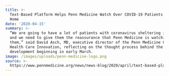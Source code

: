 ```yaml
---
title: >-
  Text-Based Platform Helps Penn Medicine Watch Over COVID-19 Patients Safe at
  Home
date: '2020-04-15'
summary: >-
  “We are going to have a lot of patients with coronavirus sheltering in place,
  and we need to give them the reassurance that Penn Medicine is watching over
  them,” said David Asch, MD, executive director of the Penn Medicine Center for
  Health Care Innovation, reflecting on the thought process behind the tool’s
  development beginning in early March.
image: /images/uploads/penn-medicine-logo.png
source: >-
  https://www.pennmedicine.org/news/news-blog/2020/april/text-based-platform-helps-penn-watch-over-covid19-patients-safe-at-home
---
```


